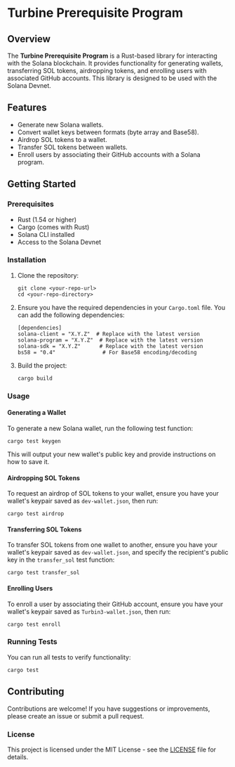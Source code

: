 # Turbine Prerequisite Program

## Overview

The **Turbine Prerequisite Program** is a Rust-based library for interacting with the Solana blockchain. It provides functionality for generating wallets, transferring SOL tokens, airdropping tokens, and enrolling users with associated GitHub accounts. This library is designed to be used with the Solana Devnet.

## Features

- Generate new Solana wallets.
- Convert wallet keys between formats (byte array and Base58).
- Airdrop SOL tokens to a wallet.
- Transfer SOL tokens between wallets.
- Enroll users by associating their GitHub accounts with a Solana program.

## Getting Started

### Prerequisites

- Rust (1.54 or higher)
- Cargo (comes with Rust)
- Solana CLI installed
- Access to the Solana Devnet

### Installation

1. Clone the repository:

   ```
   git clone <your-repo-url>
   cd <your-repo-directory>
   ```

2. Ensure you have the required dependencies in your `Cargo.toml` file. You can add the following dependencies:

   ```
   [dependencies]
   solana-client = "X.Y.Z"  # Replace with the latest version
   solana-program = "X.Y.Z"  # Replace with the latest version
   solana-sdk = "X.Y.Z"      # Replace with the latest version
   bs58 = "0.4"               # For Base58 encoding/decoding
   ```

3. Build the project:

   ```
   cargo build
   ```

### Usage

#### Generating a Wallet

To generate a new Solana wallet, run the following test function:

```
cargo test keygen
```

This will output your new wallet's public key and provide instructions on how to save it.

#### Airdropping SOL Tokens

To request an airdrop of SOL tokens to your wallet, ensure you have your wallet's keypair saved as `dev-wallet.json`, then run:

```
cargo test airdrop
```

#### Transferring SOL Tokens

To transfer SOL tokens from one wallet to another, ensure you have your wallet's keypair saved as `dev-wallet.json`, and specify the recipient's public key in the `transfer_sol` test function:

```
cargo test transfer_sol
```
#### Enrolling Users

To enroll a user by associating their GitHub account, ensure you have your wallet's keypair saved as `Turbin3-wallet.json`, then run:

```
cargo test enroll
```

### Running Tests

You can run all tests to verify functionality:

```
cargo test
```

## Contributing

Contributions are welcome! If you have suggestions or improvements, please create an issue or submit a pull request.

### License

This project is licensed under the MIT License - see the [LICENSE](LICENSE) file for details.


